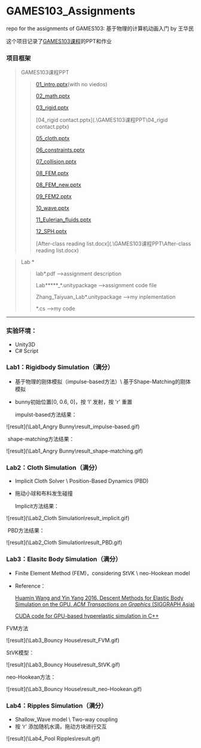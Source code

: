 # GAMES103_Assignments

repo for the assignments of GAMES103: 基于物理的计算机动画入门 by 王华民

这个项目记录了[GAMES103课程](http://games-cn.org/games103/)的PPT和作业



### 项目框架

> GAMES103课程PPT
>
> >  [01_intro.pptx](.\GAMES103课程PPT\01_intro.pptx)(with no viedos)
> >
> >  [02_math.pptx](.\GAMES103课程PPT\02_math.pptx) 
> >
> >  [03_rigid.pptx](.\GAMES103课程PPT\03_rigid.pptx) 
> >
> >  [04_rigid contact.pptx](.\GAMES103课程PPT\04_rigid contact.pptx) 
> >
> >  [05_cloth.pptx](.\GAMES103课程PPT\05_cloth.pptx) 
> >
> >  [06_constraints.pptx](.\GAMES103课程PPT\06_constraints.pptx) 
> >
> >  [07_collision.pptx](.\GAMES103课程PPT\07_collision.pptx) 
> >
> >  [08_FEM.pptx](.\GAMES103课程PPT\08_FEM.pptx) 
> >
> >  [08_FEM_new.pptx](.\GAMES103课程PPT\08_FEM_new.pptx) 
> >
> >  [09_FEM2.pptx](.\GAMES103课程PPT\09_FEM2.pptx) 
> >
> >  [10_wave.pptx](.\GAMES103课程PPT\10_wave.pptx) 
> >
> >  [11_Eulerian_fluids.pptx](.\GAMES103课程PPT\11_Eulerian_fluids.pptx) 
> >
> >  [12_SPH.pptx](.\GAMES103课程PPT\12_SPH.pptx) 
> >
> > [After-class reading list.docx](.\GAMES103课程PPT\After-class reading list.docx)

> Lab *
>
> > lab*.pdf  											   ——>assignment description
> >
> > Lab*****_*.unitypackage 						 ——>assignment code file
> >
> > Zhang_Taiyuan_Lab*.unitypackage ——>my inplementation
> >
> > *.cs														——>my code

---

### 实验环境：

- Unity3D
- C# Script

### Lab1：Rigidbody Simulation（满分）

- 基于物理的刚体模拟（impulse-based方法）\  基于Shape-Matching的刚体模拟

- bunny初始位置[0, 0.6, 0]，按 ‘l’ 发射，按 'r' 重置

  impulst-based方法结果：

![result](\Lab1_Angry Bunny\result_impulse-based.gif)

​	shape-matching方法结果：

![result](\Lab1_Angry Bunny\result_shape-matching.gif)

### Lab2：Cloth Simulation（满分）

- Implicit Cloth Solver \ Position-Based Dynamics (PBD)

- 拖动小球和布料发生碰撞

  Implicit方法结果：

![result](\Lab2_Cloth Simulation\result_implicit.gif)

​		PBD方法结果：

![result](\Lab2_Cloth Simulation\result_PBD.gif)

### Lab3：Elasitc Body Simulation（满分）

- Finite Element Method (FEM)，considering StVK \ neo-Hookean model

- Reference：

  [Huamin Wang and Yin Yang 2016. Descent Methods for Elastic Body Simulation on the GPU. *ACM Transactions on Graphics* (SIGGRAPH Asia)](https://web.cse.ohio-state.edu/~wang.3602/Wang-2016-DME/Wang-2016-DME.pdf)

  [CUDA code for GPU-based hyperelastic simulation in C++](https://web.cse.ohio-state.edu/~wang.3602/Wang-2016-DME/Wang-2016-DME.zip)

FVM方法

![result](\Lab3_Bouncy House\result_FVM.gif)

StVK模型：

![result](\Lab3_Bouncy House\result_StVK.gif)

neo-Hookean方法：

![result](\Lab3_Bouncy House\result_neo-Hookean.gif)

### Lab4：Ripples Simulation（满分）

- Shallow_Wave model \ Two-way coupling
- 按 ‘r' 添加随机水滴，拖动方块进行交互

![result](\Lab4_Pool Ripples\result.gif)

